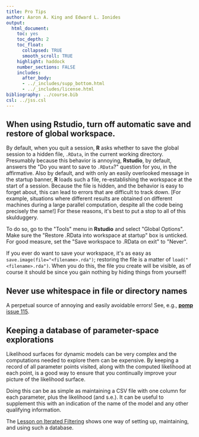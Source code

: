 ```yaml
---
title: Pro Tips
author: Aaron A. King and Edward L. Ionides
output:
  html_document:
    toc: yes
    toc_depth: 2
    toc_float:
      collapsed: TRUE
      smooth_scroll: TRUE
    highlight: haddock
    number_sections: FALSE
    includes:
      after_body:
      - ../_includes/supp_bottom.html
      - ../_includes/license.html
bibliography: ../course.bib
csl: ../jss.csl
---
```



## When using **Rstudio**, turn off automatic save and restore of global workspace.

By default, when you quit a session, **R** asks whether to save the global session to a hidden file, `.RData`, in the current working directory.
Presumably because this behavior is annoying, **Rstudio**, by default, answers the "Do you want to save to `.RData`?" question for you, in the affirmative.
Also by default, and with only an easily overlooked message in the startup banner, **R** loads such a file, re-establishing the workspace at the start of a session.
Because the file is hidden, and the behavior is easy to forget about, this can lead to errors that are difficult to track down.
[For example, situations where different results are obtained on different machines during a large parallel computation, despite all the code being precisely the same!]
For these reasons, it's best to put a stop to all of this skulduggery.

To do so, go to the "Tools" menu in **Rstudio** and select "Global Options".
Make sure the "Restore .RData into workspace at startup" box is unticked.
For good measure, set the "Save workspace to .RData on exit" to "Never".

If you ever do want to save your workspace, it's as easy as `save.image(file="<filename>.rda")`;
restoring the file is a matter of `load("<filename>.rda")`.
When you do this, the file you create will be visible, as of course it should be since you gain nothing by hiding things from yourself!


## Never use whitespace in file or directory names

A perpetual source of annoying and easily avoidable errors!
See, e.g., [**pomp** issue 115](https://github.com/kingaa/pomp/issues/115).

## Keeping a database of parameter-space explorations

Likelihood surfaces for dynamic models can be very complex and the computations needed to explore them can be expensive.
By keeping a record of all parameter points visited, along with the computed likelihood at each point, is a good way to ensure that you continually improve your picture of the likelihood surface.

Doing this can be as simple as maintaining a CSV file with one column for each parameter, plus the likelihood (and s.e.).
It can be useful to supplement this with an indication of the name of the model and any other qualifying information.

The [Lesson on Iterated Filtering](../mif/index.html) shows one way of setting up, maintaining, and using such a database.
